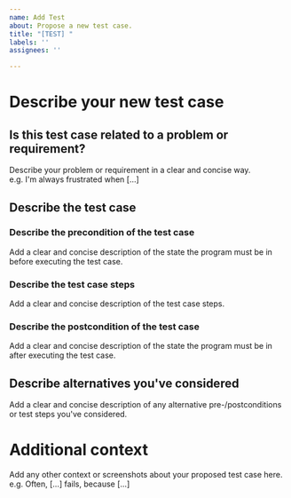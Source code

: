 ```yaml
---
name: Add Test
about: Propose a new test case.
title: "[TEST] "
labels: ''
assignees: ''

---
```


# Describe your new test case
## Is this test case related to a problem or requirement?

Describe your problem or requirement in a clear and concise way.  
e.g. I'm always frustrated when […]

## Describe the test case
### Describe the precondition of the test case

Add a clear and concise description of the state the program must be in before executing the test case.

### Describe the test case steps

Add a clear and concise description of the test case steps.

### Describe the postcondition of the test case

Add a clear and concise description of the state the program must be in after executing the test case.

## Describe alternatives you've considered

Add a clear and concise description of any alternative pre-/postconditions or test steps you've considered.

# Additional context

Add any other context or screenshots about your proposed test case here.  
e.g. Often, […] fails, because […]
